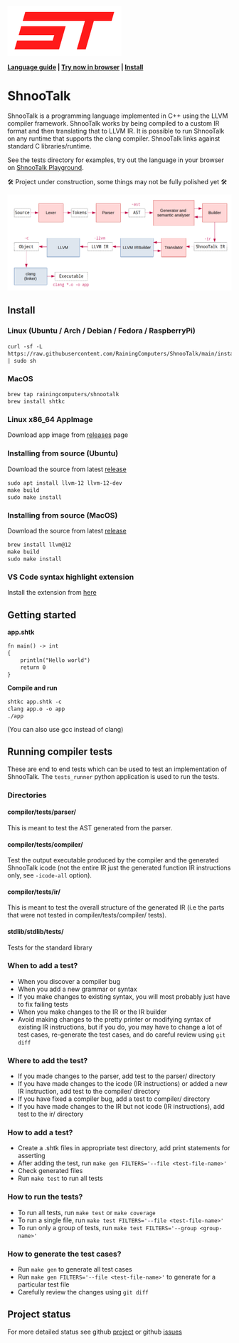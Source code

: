 ![](logo.png)

**[Language guide](docs/LanguageGuide.md) | [Try now in browser](https://rainingcomputers.github.io/shnootalk-playground/) | [Install](#install)**

# ShnooTalk

ShnooTalk is a programming language implemented in C++ using the LLVM compiler framework. ShnooTalk works by being compiled to a custom IR format and then translating that to LLVM IR. It is possible to run ShnooTalk on any runtime that supports the clang compiler. ShnooTalk links against standard C libraries/runtime.

See the tests directory for examples, try out the language in your browser on [ShnooTalk Playground](https://rainingcomputers.github.io/shnootalk-playground/).

🛠️ Project under construction, some things may not be fully polished yet 🛠️

![](blockdiag.png)

## Install

### Linux (Ubuntu / Arch / Debian / Fedora / RaspberryPi)

```
curl -sf -L https://raw.githubusercontent.com/RainingComputers/ShnooTalk/main/install.sh | sudo sh
```

### MacOS

```
brew tap rainingcomputers/shnootalk
brew install shtkc
```

### Linux x86_64 AppImage

Download app image from [releases](https://github.com/RainingComputers/ShnooTalk/releases) page

### Installing from source (Ubuntu)

Download the source from latest [release](https://github.com/RainingComputers/ShnooTalk/releases)

```
sudo apt install llvm-12 llvm-12-dev
make build
sudo make install
```

### Installing from source (MacOS)

Download the source from latest [release](https://github.com/RainingComputers/ShnooTalk/releases)

```
brew install llvm@12
make build
sudo make install
```

### VS Code syntax highlight extension

Install the extension from [here](https://marketplace.visualstudio.com/items?itemName=RainingComputers.shnootalk-vscode)

## Getting started

**app.shtk**

```
fn main() -> int
{
    println("Hello world")
    return 0
}
```

**Compile and run**

```
shtkc app.shtk -c
clang app.o -o app
./app
```

(You can also use gcc instead of clang)

## Running compiler tests

These are end to end tests which can be used to test an implementation of ShnooTalk. The `tests_runner` python application is used to run the tests.

### Directories

#### compiler/tests/parser/

This is meant to test the AST generated from the parser.

#### compiler/tests/compiler/

Test the output executable produced by the compiler and the generated ShnooTalk icode (not the entire IR just the generated function IR instructions only, see `-icode-all` option).

#### compiler/tests/ir/

This is meant to test the overall structure of the generated IR (i.e the parts that were not tested in compiler/tests/compiler/ tests).

#### stdlib/stdlib/tests/

Tests for the standard library

### When to add a test?

-   When you discover a compiler bug
-   When you add a new grammar or syntax
-   If you make changes to existing syntax, you will most probably just have to fix failing tests
-   When you make changes to the IR or the IR builder
-   Avoid making changes to the pretty printer or modifying syntax of existing IR
    instructions, but if you do, you may have to change a lot of test cases, re-generate the test cases,
    and do careful review using `git diff`

### Where to add the test?

-   If you made changes to the parser, add test to the parser/ directory
-   If you have made changes to the icode (IR instructions) or added a new IR instruction, add test to the compiler/ directory
-   If you have fixed a compiler bug, add a test to compiler/ directory
-   If you have made changes to the IR but not icode (IR instructions), add test to the ir/ directory

### How to add a test?

-   Create a .shtk files in appropriate test directory, add print statements for asserting
-   After adding the test, run `make gen FILTERS='--file <test-file-name>'`
-   Check generated files
-   Run `make test` to run all tests

### How to run the tests?

-   To run all tests, run `make test` or `make coverage`
-   To run a single file, run `make test FILTERS='--file <test-file-name>'`
-   To run only a group of tests, run `make test FILTERS='--group <group-name>'`

### How to generate the test cases?

-   Run `make gen` to generate all test cases
-   Run `make gen FILTERS='--file <test-file-name>'` to generate for a particular test file
-   Carefully review the changes using `git diff`

## Project status

For more detailed status see github [project](https://github.com/users/RainingComputers/projects/1/views/1) or github [issues](https://github.com/RainingComputers/ShnooTalk/issues)
